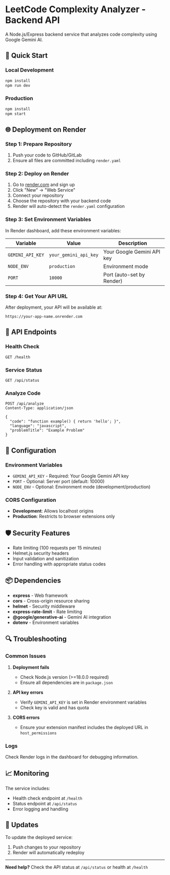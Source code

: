 # LeetCode Complexity Analyzer - Backend API

A Node.js/Express backend service that analyzes code complexity using Google Gemini AI.

## 🚀 Quick Start

### Local Development
```bash
npm install
npm run dev
```

### Production
```bash
npm install
npm start
```

## 🌐 Deployment on Render

### Step 1: Prepare Repository
1. Push your code to GitHub/GitLab
2. Ensure all files are committed including `render.yaml`

### Step 2: Deploy on Render
1. Go to [render.com](https://render.com) and sign up
2. Click "New" → "Web Service"
3. Connect your repository
4. Choose the repository with your backend code
5. Render will auto-detect the `render.yaml` configuration

### Step 3: Set Environment Variables
In Render dashboard, add these environment variables:

| Variable | Value | Description |
|----------|-------|-------------|
| `GEMINI_API_KEY` | `your_gemini_api_key` | Your Google Gemini API key |
| `NODE_ENV` | `production` | Environment mode |
| `PORT` | `10000` | Port (auto-set by Render) |

### Step 4: Get Your API URL
After deployment, your API will be available at:
```
https://your-app-name.onrender.com
```

## 📡 API Endpoints

### Health Check
```
GET /health
```

### Service Status
```
GET /api/status
```

### Analyze Code
```
POST /api/analyze
Content-Type: application/json

{
  "code": "function example() { return 'hello'; }",
  "language": "javascript",
  "problemTitle": "Example Problem"
}
```

## 🔧 Configuration

### Environment Variables
- `GEMINI_API_KEY` - Required: Your Google Gemini API key
- `PORT` - Optional: Server port (default: 10000)
- `NODE_ENV` - Optional: Environment mode (development/production)

### CORS Configuration
- **Development**: Allows localhost origins
- **Production**: Restricts to browser extensions only

## 🛡️ Security Features

- Rate limiting (100 requests per 15 minutes)
- Helmet.js security headers
- Input validation and sanitization
- Error handling with appropriate status codes

## 📦 Dependencies

- **express** - Web framework
- **cors** - Cross-origin resource sharing
- **helmet** - Security middleware
- **express-rate-limit** - Rate limiting
- **@google/generative-ai** - Gemini AI integration
- **dotenv** - Environment variables

## 🔍 Troubleshooting

### Common Issues

1. **Deployment fails**
   - Check Node.js version (>=18.0.0 required)
   - Ensure all dependencies are in `package.json`

2. **API key errors**
   - Verify `GEMINI_API_KEY` is set in Render environment variables
   - Check key is valid and has quota

3. **CORS errors**
   - Ensure your extension manifest includes the deployed URL in `host_permissions`

### Logs
Check Render logs in the dashboard for debugging information.

## 📈 Monitoring

The service includes:
- Health check endpoint at `/health`
- Status endpoint at `/api/status`
- Error logging and handling

## 🔄 Updates

To update the deployed service:
1. Push changes to your repository
2. Render will automatically redeploy

---

**Need help?** Check the API status at `/api/status` or health at `/health`